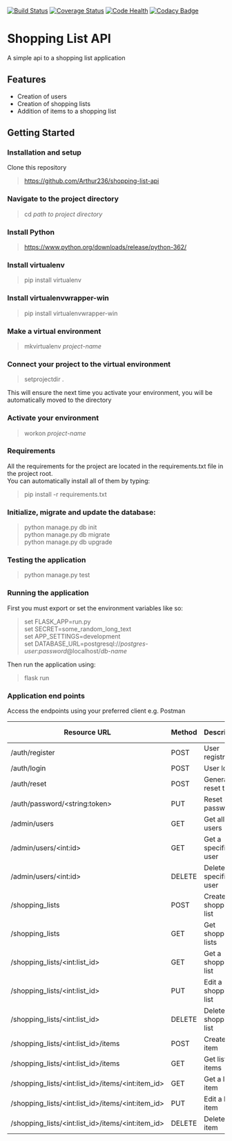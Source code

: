 [![Build Status](https://travis-ci.org/Arthur236/shopping-list-api.svg?branch=master)](https://travis-ci.org/Arthur236/shopping-list-api)   [![Coverage Status](https://coveralls.io/repos/github/Arthur236/shopping-list-api/badge.svg?branch=master)](https://coveralls.io/github/Arthur236/shopping-list-api?branch=master)   [![Code Health](https://landscape.io/github/Arthur236/shopping-list-api/master/landscape.svg?style=flat)](https://landscape.io/github/Arthur236/shopping-list-api/master)   [![Codacy Badge](https://api.codacy.com/project/badge/Grade/78995aa52f52492187af656f7c2cc06f)](https://www.codacy.com/app/Arthur236/shopping-list-api?utm_source=github.com&amp;utm_medium=referral&amp;utm_content=Arthur236/shopping-list-api&amp;utm_campaign=Badge_Grade)

# Shopping List API

A simple api to a shopping list application

## Features

* Creation of users
* Creation of shopping lists
* Addition of items to a shopping list

## Getting Started

### Installation and setup
Clone this repository
>https://github.com/Arthur236/shopping-list-api

### Navigate to the project directory

>cd _path to project directory_

### Install Python

>https://www.python.org/downloads/release/python-362/

### Install virtualenv

>pip install virtualenv

### Install virtualenvwrapper-win

>pip install virtualenvwrapper-win

### Make a virtual environment

>mkvirtualenv _project-name_

### Connect your project to the virtual environment

>setprojectdir .

This will ensure the next time you activate your environment, you will be automatically moved to the directory

### Activate your environment

>workon _project-name_

### Requirements

All the requirements for the project are located in the requirements.txt file in the project root.  
You can automatically install all of them by typing:  

>pip install -r requirements.txt

### Initialize, migrate and update the database:
>python manage.py db init  
 python manage.py db migrate  
 python manage.py db upgrade
 
 ### Testing the application
 >python manage.py test
 
 ### Running the application
 First you must export or set the environment variables like so:
 >set FLASK_APP=run.py  
set SECRET=some_random_long_text  
set APP_SETTINGS=development  
set DATABASE_URL=postgresql://_postgres-user_:_password_@localhost/_db-name_

Then run the application using:
>flask run

### Application end points
Access the endpoints using your preferred client e.g. Postman

| Resource URL                                                   | Method  | Description              | Requires Token |
|----------------------------------------------------------------|---------|--------------------------|----------------|
| /auth/register                                                 | POST    | User registration        | FALSE          |
| /auth/login                                                    | POST    | User login               | FALSE          |
| /auth/reset                                                    | POST    | Generate reset token     | FALSE          |
| /auth/password/&lt;string:token&gt;                            | PUT     | Reset password           | TRUE           |
| /admin/users                                                   | GET     | Get all users            | TRUE           |
| /admin/users/&lt;int:id&gt;                                    | GET     | Get a specific user      | TRUE           |
| /admin/users/&lt;int:id&gt;                                    | DELETE  | Delete a specific user   | TRUE           |
| /shopping_lists                                                | POST    | Create shopping list     | TRUE           |
| /shopping_lists                                                | GET     | Get shopping lists       | TRUE           |
| /shopping_lists/&lt;int:list_id&gt;                             | GET     | Get a shopping list     | TRUE           |
| /shopping_lists/&lt;int:list_id&gt;                             | PUT     | Edit a shopping list    | TRUE           |
| /shopping_lists/&lt;int:list_id&gt;                             | DELETE  | Delete a shopping list  | TRUE           |
| /shopping_lists/&lt;int:list_id&gt;/items                       | POST    | Create a list item      | TRUE           |
| /shopping_lists/&lt;int:list_id&gt;/items                       | GET     | Get list items          | TRUE           |
| /shopping_lists/&lt;int:list_id&gt;/items/&lt;int:item_id&gt;   | GET     | Get a list item         | TRUE           |
| /shopping_lists/&lt;int:list_id&gt;/items/&lt;int:item_id&gt;   | PUT     | Edit a list item        | TRUE           |
| /shopping_lists/&lt;int:list_id&gt;/items/&lt;int:item_id&gt;   | DELETE  | Delete a list item      | TRUE           |
